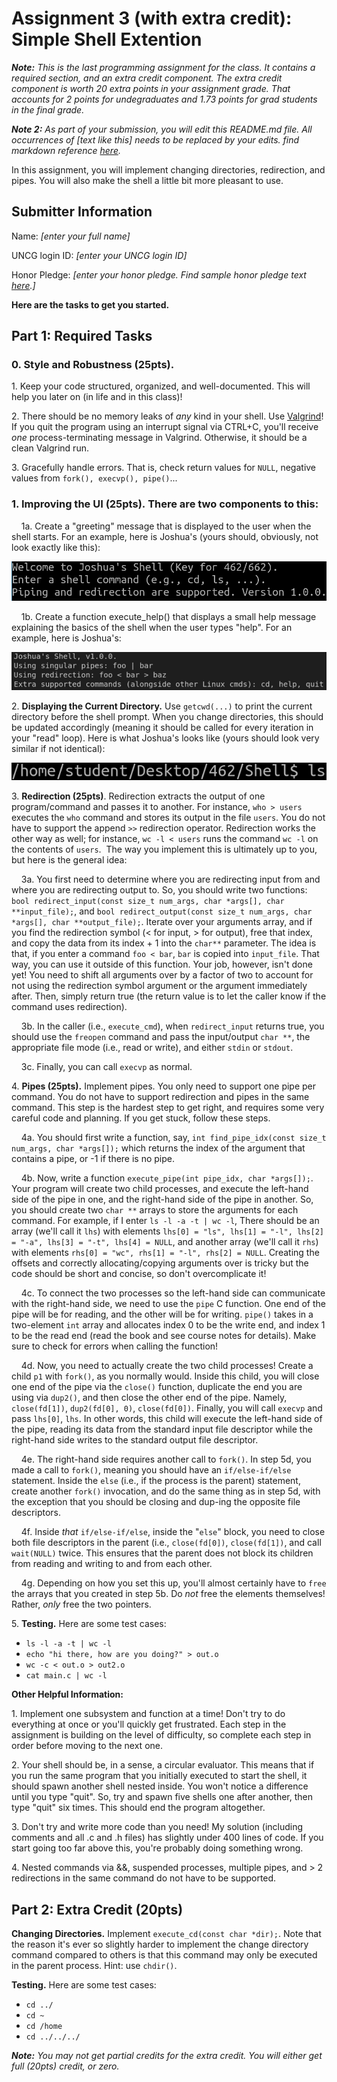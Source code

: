 # Assignment 3 (with extra credit): Simple Shell Extention

***Note:*** *This is the last programming assignment for the class. It contains a required section, and an extra credit component. The extra credit component is worth 20 extra points in your assignment grade. That accounts for 2 points for undegraduates and 1.73 points for grad students in the final grade.*

***Note 2:*** *As part of your submission, you will edit this README.md file. All occurrences of [text like this] needs to be replaced by your edits. find markdown reference [here](https://www.w3schools.io/file/github-readme-image/).*

In this assignment, you will implement changing directories, redirection, and pipes. You will also make the shell a little bit more pleasant to use. 

## Submitter Information

Name: *[enter your full name]*

UNCG login ID: *[enter your UNCG login ID]*

Honor Pledge: *[enter your honor pledge. Find sample honor pledge text [here](https://uncg.instructure.com/courses/122861/pages/sample-honor-pledge).]*


**Here are the tasks to get you started.**

## Part 1: Required Tasks

### 0\. **Style and Robustness (25pts).**

1\. Keep your code structured, organized, and well-documented. This will help you later on (in life and in this class)!

2\. There should be no memory leaks of _any_ kind in your shell. Use [Valgrind](https://valgrind.org/)! If you quit the program using an interrupt signal via CTRL+C, you'll receive _one_ process-terminating message in Valgrind. Otherwise, it should be a clean Valgrind run.

3\. Gracefully handle errors. That is, check return values for `NULL`, negative values from `fork(), execvp(), pipe()`...


### 1\. **Improving the UI (25pts).** There are two components to this:

    1a. Create a "greeting" message that is displayed to the user when the shell starts. For an example, here is Joshua's (yours should, obviously, not look exactly like this): 

![Greeting message](my_shell.png)

    1b. Create a function execute\_help() that displays a small help message explaining the basics of the shell when the user types "help". For an example, here is Joshua's:

![Help](my_help.png)

2\. **Displaying the Current Directory.** Use `getcwd(...)` to print the current directory before the shell prompt. When you change directories, this should be updated accordingly (meaning it should be called for every iteration in your "read" loop). Here is what Joshua's looks like (yours should look very similar if not identical):

![Shell Prompt](curr_dir.png)

3\. **Redirection (25pts)**. Redirection extracts the output of one program/command and passes it to another. For instance, `who > users` executes the `who` command and stores its output in the file `users`. You do not have to support the append `>>` redirection operator. Redirection works the other way as well; for instance, `wc -l < users` runs the command `wc -l` on the contents of `users`.  The way you implement this is ultimately up to you, but here is the general idea:

    3a. You first need to determine where you are redirecting input from and where you are redirecting output to. So, you should write two functions: `bool redirect_input(const size_t num_args, char *args[], char **input_file);`, and `bool redirect_output(const size_t num_args, char *args[], char **output_file);`. Iterate over your arguments array, and if you find the redirection symbol (< for input, > for output), free that index, and copy the data from its index + 1 into the `char**` parameter. The idea is that, if you enter a command `foo < bar`, `bar` is copied into `input_file`. That way, you can use it outside of this function. Your job, however, isn't done yet! You need to shift all arguments over by a factor of two to account for not using the redirection symbol argument or the argument immediately after. Then, simply return true (the return value is to let the caller know if the command uses redirection).

    3b. In the caller (i.e., `execute_cmd`), when `redirect_input` returns true, you should use the `freopen` command and pass the input/output `char **`, the appropriate file mode (i.e., read or write), and either `stdin` or `stdout`.

    3c. Finally, you can call `execvp` as normal.

4\. **Pipes (25pts).** Implement pipes. You only need to support one pipe per command. You do not have to support redirection and pipes in the same command. This step is the hardest step to get right, and requires some very careful code and planning. If you get stuck, follow these steps.

    4a. You should first write a function, say, `int find_pipe_idx(const size_t num_args, char *args[]);` which returns the index of the argument that contains a pipe, or -1 if there is no pipe.

    4b. Now, write a function `execute_pipe(int pipe_idx, char *args[]);`. Your program will create two child processes, and execute the left-hand side of the pipe in one, and the right-hand side of the pipe in another. So, you should create two `char **` arrays to store the arguments for each command. For example, if I enter `ls -l -a -t | wc -l`, There should be an array (we'll call it `lhs`) with elements `lhs[0] = "ls", lhs[1] = "-l", lhs[2] = "-a", lhs[3] = "-t", lhs[4] = NULL`, and another array (we'll call it `rhs`) with elements `rhs[0] = "wc", rhs[1] = "-l", rhs[2] = NULL`. Creating the offsets and correctly allocating/copying arguments over is tricky but the code should be short and concise, so don't overcomplicate it!

    4c. To connect the two processes so the left-hand side can communicate with the right-hand side, we need to use the `pipe` C function. One end of the pipe will be for reading, and the other will be for writing. `pipe()` takes in a two-element `int` array and allocates index 0 to be the write end, and index 1 to be the read end (read the book and see course notes for details). Make sure to check for errors when calling the function!

    4d. Now, you need to actually create the two child processes! Create a child `p1` with `fork()`, as you normally would. Inside this child, you will close one end of the pipe via the `close()` function, duplicate the end you are using via `dup2()`, and then close the other end of the pipe. Namely, `close(fd[1])`, `dup2(fd[0], 0)`, `close(fd[0])`. Finally, you will call `execvp` and pass `lhs[0]`, `lhs`. In other words, this child will execute the left-hand side of the pipe, reading its data from the standard input file descriptor while the right-hand side writes to the standard output file descriptor. 

    4e. The right-hand side requires another call to `fork()`. In step 5d, you made a call to `fork()`, meaning you should have an `if/else-if/else` statement. Inside the `else` (i.e., if the process is the parent) statement, create another `fork()` invocation, and do the same thing as in step 5d, with the exception that you should be closing and dup-ing the opposite file descriptors. 

    4f. Inside _that_ `if/else-if/else`, inside the "`else`" block, you need to close both file descriptors in the parent (i.e., `close(fd[0])`, `close(fd[1])`, and call `wait(NULL)` twice. This ensures that the parent does not block its children from reading and writing to and from each other.

    4g. Depending on how you set this up, you'll almost certainly have to `free` the arrays that you created in step 5b. Do _not_ free the elements themselves! Rather, _only_ free the two pointers.

5\. **Testing.** Here are some test cases:

*   `ls -l -a -t | wc -l`
*   `echo "hi there, how are you doing?" > out.o`
*   `wc -c < out.o > out2.o`
*   `cat main.c | wc -l`

**Other Helpful Information:**

1\. Implement one subsystem and function at a time! Don't try to do everything at once or you'll quickly get frustrated. Each step in the assignment is building on the level of difficulty, so complete each step in order before moving to the next one.

2\. Your shell should be, in a sense, a circular evaluator. This means that if you run the same program that you initially executed to start the shell, it should spawn another shell nested inside. You won't notice a difference until you type "quit". So, try and spawn five shells one after another, then type "quit" six times. This should end the program altogether.

3\. Don't try and write more code than you need! My solution (including comments and all .c and .h files) has slightly under 400 lines of code. If you start going too far above this, you're probably doing something wrong.

4\. Nested commands via &&, suspended processes, multiple pipes, and > 2 redirections in the same command do not have to be supported.

## Part 2: Extra Credit (20pts)

**Changing Directories.** Implement `execute_cd(const char *dir);`. Note that the reason it's ever so slightly harder to implement the change directory command compared to others is that this command may only be executed in the parent process. Hint: use `chdir()`.

**Testing.** Here are some test cases:

*   `cd ../`
*   `cd ~`
*   `cd /home`
*   `cd ../../../`


***Note:*** *You may not get partial credits for the extra credit. You will either get full (20pts) credit, or zero.*

